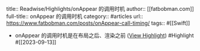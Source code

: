 title:: Readwise/Highlights/onAppear 的调用时机
author:: [[fatbobman.com]]
full-title:: onAppear 的调用时机
category:: #articles
url:: https://www.fatbobman.com/posts/onAppear-call-timing/
tags:: #[[Swift]]
- onAppear 的调用时机是在布局之后、渲染之前 ([View Highlight](https://read.readwise.io/read/01ha77xjx30t5fxnea738jr69m)) #Highlight #[[2023-09-13]]